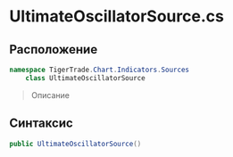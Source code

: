 
# UltimateOscillatorSource.cs
## Расположение
```csharp
namespace TigerTrade.Chart.Indicators.Sources  
    class UltimateOscillatorSource
```

> Описание

## Синтаксис
```csharp
public UltimateOscillatorSource()
```
